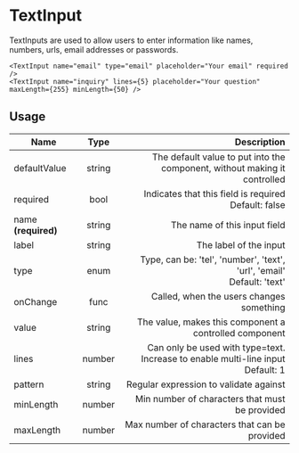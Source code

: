 <!-- 
This is an auto-generated markdown. 
You can change it in "src/atoms/Input.jsx" and run build:docs to update this file.
-->
# TextInput
TextInputs are used to allow users to enter information like names, numbers, urls, email addresses or passwords.

```example
<TextInput name="email" type="email" placeholder="Your email" required />
<TextInput name="inquiry" lines={5} placeholder="Your question" maxLength={255} minLength={50} />
```
## Usage
| Name        | Type           | Description  |
| ----------- |:--------------:| ------------:|
|defaultValue|string|The default value to put into the component, without making it controlled
|required|bool|Indicates that this field is required<br>Default: false
|name **(required)**|string|The name of this input field
|label|string|The label of the input
|type|enum|Type, can be: 'tel', 'number', 'text', 'url', 'email'<br>Default: 'text'
|onChange|func|Called, when the users changes something
|value|string|The value, makes this component a controlled component
|lines|number|Can only be used with type=text. Increase to enable multi-line input<br>Default: 1
|pattern|string|Regular expression to validate against
|minLength|number|Min number of characters that must be provided
|maxLength|number|Max number of characters that can be provided
